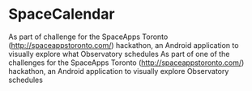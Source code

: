 SpaceCalendar
=============

As part of challenge for the SpaceApps Toronto (http://spaceappstoronto.com/) hackathon, an Android application to visually explore what Observatory schedules As part of one of the challenges for the SpaceApps Toronto (http://spaceappstoronto.com/) hackathon, an Android application to visually explore Observatory schedules
